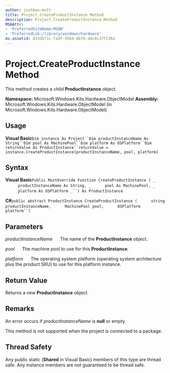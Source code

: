 ```yaml
---
author: joshbax-msft
title: Project.CreateProductInstance Method
description: Project.CreateProductInstance Method
MSHAttr:
- 'PreferredSiteName:MSDN'
- 'PreferredLib:/library/windows/hardware'
ms.assetid: 833d571c-fadf-45b4-8b7b-d4c8c37f236a
---
```


# Project.CreateProductInstance Method


This method creates a child **ProductInstance** object.

**Namespace:** Microsoft.Windows.Kits.Hardware.ObjectModel **Assembly:** Microsoft.Windows.Kits.Hardware.ObjectModel (in Microsoft.Windows.Kits.Hardware.ObjectModel)

## Usage


**Visual Basic**`Dim instance As Project``Dim productInstanceName As String``Dim pool As MachinePool``Dim platform As OSPlatform``Dim returnValue As ProductInstance``returnValue = instance.CreateProductInstance(productInstanceName, pool, platform)`

## Syntax


**Visual Basic**`Public MustOverride Function CreateProductInstance ( _`           `productInstanceName As String, _`           `pool As MachinePool, _`           `platform As OSPlatform _``) As ProductInstance `

**C#**`public abstract ProductInstance CreateProductInstance (`           `string productInstanceName,`           `MachinePool pool,`           `OSPlatform platform``)`

## Parameters


*productInstanceName*      The name of the **ProductInstance** object.

*pool*      The machine pool to use for this **ProductInstance**.

*platform*      The operating system platform (operating system architecture plus the product SKU) to use for this platform instance.

## Return Value


Returns a new **ProductInstance** object.

## Remarks


An error occurs if *productInstanceName* is **null** or empty.

This method is not supported when the project is connected to a package.

## Thread Safety


Any public static (**Shared** in Visual Basic) members of this type are thread safe. Any instance members are not guaranteed to be thread safe.

 

 






